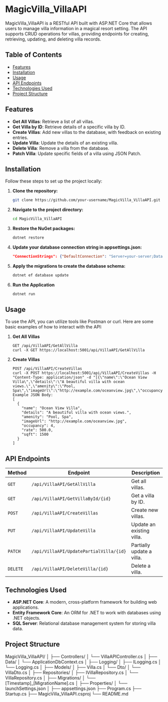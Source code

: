 ﻿# MagicVilla_VillaAPI

MagicVilla_VillaAPI is a RESTful API built with ASP.NET Core that allows users to manage villa information in a magical resort setting. The API supports CRUD operations for villas, providing endpoints for creating, retrieving, updating, and deleting villa records.

## Table of Contents

- [Features](#features)
- [Installation](#installation)
- [Usage](#usage)
- [API Endpoints](#api-endpoints)
- [Technologies Used](#technologies-used)
- [Project Structure](#project-structure)

## Features

- **Get All Villas**: Retrieve a list of all villas.
- **Get Villa by ID**: Retrieve details of a specific villa by ID.
- **Create Villas**: Add new villas to the database, with feedback on existing entries.
- **Update Villa**: Update the details of an existing villa.
- **Delete Villa**: Remove a villa from the database.
- **Patch Villa**: Update specific fields of a villa using JSON Patch.

## Installation

Follow these steps to set up the project locally:

1. **Clone the repository:**

   ```bash
   git clone https://github.com/your-username/MagicVilla_VillaAPI.git
   ```
2. **Navigate to the project directory:**
	```bash
	cd MagicVilla_VillaAPI
	 ```
3. **Restore the NuGet packages:**			
    ```bash
	dotnet restore
	```
4. **Update your database connection string in appsettings.json:**
	 ```json
	 "ConnectionStrings": {"DefaultConnection": "Server=your-server;Database=MagicVilla;Trusted_Connection=True;MultipleActiveResultSets=true"}
	 ```
5. **Apply the migrations to create the database schema:**
	 ```bash
	 dotnet ef database update
	 ```
6. **Run the Application**
	 ```bash
	 dotnet run
	 ```

## Usage

To use the API, you can utilize tools like Postman or curl. Here are some basic examples of how to interact with the API:

1. **Get All Villas**
	```
    GET /api/VillaAPI/GetAllVilla
	curl -X GET https://localhost:5001/api/VillaAPI/GetAllVilla
	``` 
2. **Create Villas**
	```
	POST /api/VillaAPI/CreateVillas
	curl -X POST https://localhost:5001/api/VillaAPI/CreateVillas -H "Content-Type: application/json" -d "[{\"name\":\"Ocean View Villa\",\"details\":\"A beautiful villa with ocean views.\",\"amenity\":\"Pool, Spa\",\"imageUrl\":\"http://example.com/oceanview.jpg\",\"occupancy\":4,\"rate\":500.0,\"sqft\":1500}]"
	Example JSON Body:
	[
	  {
		"name": "Ocean View Villa",
		"details": "A beautiful villa with ocean views.",
		"amenity": "Pool, Spa",
		"imageUrl": "http://example.com/oceanview.jpg",
		"occupancy": 4,
		"rate": 500.0,
		"sqft": 1500
	  }
	]
	``` 

## API Endpoints

| Method   | Endpoint                                 | Description                             |
| -------- | ---------------------------------------- | --------------------------------------- |
| `GET`    | `/api/VillaAPI/GetAllVilla`              | Get all villas.                         |
| `GET`    | `/api/VillaAPI/GetVillaById/{id}`        | Get a villa by ID.                      |
| `POST`   | `/api/VillaAPI/CreateVillas`             | Create new villas.                      |
| `PUT`    | `/api/VillaAPI/UpdateVilla`              | Update an existing villa.               |
| `PATCH`  | `/api/VillaAPI/UpdatePartialVilla/{id}`  | Partially update a villa.               |
| `DELETE` | `/api/VillaAPI/DeleteVilla/{id}`         | Delete a villa.                         |

## Technologies Used

- **ASP.NET Core**: A modern, cross-platform framework for building web applications.
- **Entity Framework Core**: An ORM for .NET to work with databases using .NET objects.
- **SQL Server**: Relational database management system for storing villa data.

## Project Structure

MagicVilla_VillaAPI/
│
├── Controllers/
│   └── VillaAPIController.cs
│
├── Data/
│   └── ApplicationDbContext.cs
│
├── Logging/
│   ├── ILogging.cs
│   └── Logging.cs
│
├── Models/
│   ├── Villa.cs
│   └── Dto/
│       └── VillaDto.cs
│
├── Repositories/
│   ├── IVillaRepository.cs
│   └── VillaRepository.cs
│
├── Migrations/
│   └── [Timestamp]_[MigrationName].cs
│
├── Properties/
│   └── launchSettings.json
│
├── appsettings.json
├── Program.cs
├── Startup.cs
├── MagicVilla_VillaAPI.csproj
└── README.md
